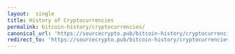 ```yaml
---
layout:  single
title: History of Cryptocurrencies
permalink: bitcoin-history/cryptocurrencies/
canonical_url: 'https://sourcecrypto.pub/bitcoin-history/cryptocurrencies/'
redirect_to: 'https://sourcecrypto.pub/bitcoin-history/cryptocurrencies/'
---
```

